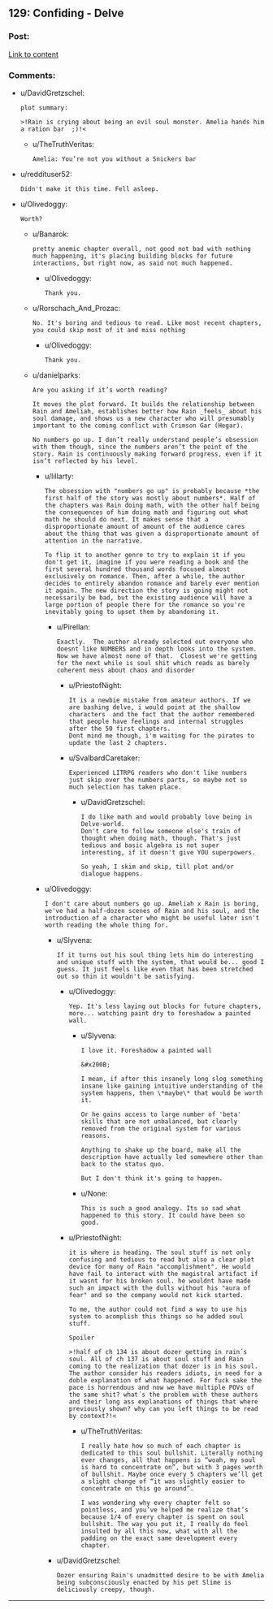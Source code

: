## 129: Confiding - Delve

### Post:

[Link to content](https://www.royalroad.com/fiction/25225/delve/chapter/612397/129-confiding)

### Comments:

- u/DavidGretzschel:
  ```
  plot summary:

  >!Rain is crying about being an evil soul monster. Amelia hands him a ration bar  ;)!<
  ```

  - u/TheTruthVeritas:
    ```
    Amelia: You’re not you without a Snickers bar
    ```

- u/reddituser52:
  ```
  Didn't make it this time. Fell asleep.
  ```

- u/Olivedoggy:
  ```
  Worth?
  ```

  - u/Banarok:
    ```
    pretty anemic chapter overall, not good not bad with nothing much happening, it's placing building blocks for future interactions, but right now, as said not much happened.
    ```

    - u/Olivedoggy:
      ```
      Thank you.
      ```

  - u/Rorschach_And_Prozac:
    ```
    No. It's boring and tedious to read. Like most recent chapters, you could skip most of it and miss nothing
    ```

    - u/Olivedoggy:
      ```
      Thank you.
      ```

  - u/danielparks:
    ```
    Are you asking if it’s worth reading?

    It moves the plot forward. It builds the relationship between Rain and Ameliah, establishes better how Rain _feels_ about his soul damage, and shows us a new character who will presumably important to the coming conflict with Crimson Gar (Hegar).

    No numbers go up. I don’t really understand people’s obsession with them though, since the numbers aren’t the point of the story. Rain is continuously making forward progress, even if it isn’t reflected by his level.
    ```

    - u/lillarty:
      ```
      The obsession with "numbers go up" is probably because *the first half of the story was mostly about numbers*. Half of the chapters was Rain doing math, with the other half being the consequences of him doing math and figuring out what math he should do next. It makes sense that a disproportionate amount of amount of the audience cares about the thing that was given a disproportionate amount of attention in the narrative.

      To flip it to another genre to try to explain it if you don't get it, imagine if you were reading a book and the first several hundred thousand words focused almost exclusively on romance. Then, after a while, the author decides to entirely abandon romance and barely ever mention it again. The new direction the story is going might not necessarily be bad, but the existing audience will have a large portion of people there for the romance so you're inevitably going to upset them by abandoning it.
      ```

      - u/Pirellan:
        ```
        Exactly.  The author already selected out everyone who doesnt like NUMBERS and in depth looks into the system.  Now we have almost none of that.  Closest we're getting for the next while is soul shit which reads as barely coherent mess about chaos and disorder
        ```

        - u/PriestofNight:
          ```
          It is a newbie mistake from amateur authors. If we are bashing delve, i would point at the shallow characters  and the fact that the author remembered that people have feelings and internal struggles after the 50 first chapters.
          Dont mind me though, i'm waiting for the pirates to update the last 2 chapters.
          ```

        - u/SvalbardCaretaker:
          ```
          Experienced LITRPG readers who don't like numbers just skip over the numbers parts, so maybe not so much selection has taken place.
          ```

          - u/DavidGretzschel:
            ```
            I do like math and would probably love being in Delve-world.
            Don't care to follow someone else's train of thought when doing math, though. That's just tedious and basic algebra is not super interesting, if it doesn't give YOU superpowers.

            So yeah, I skim and skip, till plot and/or dialogue happens.
            ```

    - u/Olivedoggy:
      ```
      I don't care about numbers go up. Ameliah x Rain is boring, we've had a half-dozen scenes of Rain and his soul, and the introduction of a character who might be useful later isn't worth reading the whole thing for.
      ```

      - u/Slyvena:
        ```
        If it turns out his soul thing lets him do interesting and unique stuff with the system, that would be... good I guess. It just feels like even that has been stretched out so thin it wouldn't be satisfying.
        ```

        - u/Olivedoggy:
          ```
          Yep. It's less laying out blocks for future chapters, more... watching paint dry to foreshadow a painted wall.
          ```

          - u/Slyvena:
            ```
            I love it. Foreshadow a painted wall

            &#x200B;

            I mean, if after this insanely long slog something insane like gaining intuitive understanding of the system happens, then \*maybe\* that would be worth it.

            Or he gains access to large number of 'beta' skills that are not unbalanced, but clearly removed from the original system for various reasons.

            Anything to shake up the board, make all the description have actually led somewhere other than back to the status quo.

            But I don't think it's going to happen.
            ```

          - u/None:
            ```
            This is such a good analogy. Its so sad what happened to this story. It could have been so good.
            ```

        - u/PriestofNight:
          ```
          it is where is heading. The soul stuff is not only confusing and tedious to read but also a clear plot device for many of Rain "accomplishment". He would have fail to interact with the magistral artifact if it wasnt for his broken soul. he wouldnt have made such an impact with the dulls without his "aura of fear" and so the company would not kick started.

          To me, the author could not find a way to use his system to acomplish this things so he added soul stuff.

          Spoiler

          >!half of ch 134 is about dozer getting in rain´s soul. All of ch 137 is about soul stuff and Rain coming to the realization that dozer is in his soul. The author consider his readers idiots, in need for a doble explanation of what happened. For fuck sake the pace is horrendous and now we have multiple POVs of the same shit? what´s the problem with these authors and their long ass explanations of things that where previously shown? why can you left things to be read by context?!<
          ```

          - u/TheTruthVeritas:
            ```
            I really hate how so much of each chapter is dedicated to this soul bullshit. Literally nothing ever changes, all that happens is “woah, my soul is hard to concentrate on”, but with 3 pages worth of bullshit. Maybe once every 5 chapters we’ll get a slight change of “it was slightly easier to concentrate on this go around”. 

            I was wondering why every chapter felt so pointless, and you’ve helped me realize that’s because 1/4 of every chapter is spent on soul bullshit. The way you put it, I really do feel insulted by all this now, what with all the padding on the exact same development every chapter.
            ```

      - u/DavidGretzschel:
        ```
        Dozer ensuring Rain's unadmitted desire to be with Amelia being subconsciously enacted by his pet Slime is deliciously creepy, though.
        ```

---

